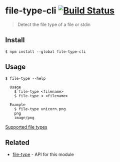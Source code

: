 # file-type-cli [![Build Status](https://travis-ci.com/sindresorhus/file-type-cli.svg?branch=master)](https://travis-ci.com/github/sindresorhus/file-type-cli)

> Detect the file type of a file or stdin

## Install

```
$ npm install --global file-type-cli
```

## Usage

```
$ file-type --help

  Usage
    $ file-type <filename>
    $ file-type < <filename>

  Example
    $ file-type unicorn.png
    png
    image/png
```

[Supported file types](https://github.com/sindresorhus/file-type#supported-file-types)

## Related

- [file-type](https://github.com/sindresorhus/file-type) - API for this module
